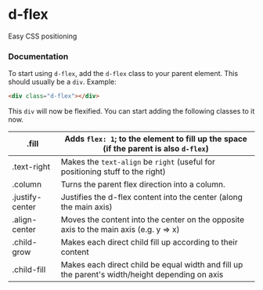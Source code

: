 # d-flex

Easy CSS positioning

### Documentation

To start using `d-flex`, add the `d-flex` class to your parent element. This should usually be a `div`.
Example:

```html
<div class="d-flex"></div>
```

This `div` will now be flexified. You can start adding the following classes to it now.

| .fill           | Adds `flex: 1`; to the element to fill up the space (if the parent is also `d-flex`)           |
| --------------- | ---------------------------------------------------------------------------------------------- |
| .text-right     | Makes the `text-align` be `right` (useful for positioning stuff to the right)                  |
| .column         | Turns the parent flex direction into a column.                                                 |
| .justify-center | Justifies the d-flex content into the center (along the main axis)                             |
| .align-center   | Moves the content into the center on the opposite axis to the main axis (e.g. y => x)          |
| .child-grow     | Makes each direct child fill up according to their content                                     |
| .child-fill     | Makes each direct child be equal width and fill up the parent's width/height depending on axis |
